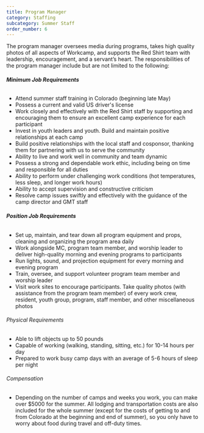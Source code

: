 ```yaml
---
title: Program Manager
category: Staffing
subcategory: Summer Staff
order_number: 6
---
```


The program manager oversees media during programs, takes high quality photos of all aspects of Workcamp, and supports the Red Shirt team with leadership, encouragement, and a servant’s heart. The responsibilities of the program manager include but are not limited to the following:

###### **Minimum Job Requirements**

<div><ul><li>Attend summer staff training in Colorado (beginning late May)</li><li>Possess a current and valid US driver's license</li><li>Work closely and effectively with the Red Shirt staff by supporting and encouraging them to ensure an excellent camp experience for each participant</li><li>Invest in youth leaders and youth. Build and maintain positive relationships at each camp</li><li>Build positive relationships with the local staff and cosponsor, thanking them for partnering with us to serve the community</li><li>Ability to live and work well in community and team dynamic</li><li>Possess a strong and dependable work ethic, including being on time and responsible for all duties</li><li>Ability to perform under challenging work conditions (hot temperatures, less sleep, and longer work hours)</li><li>Ability to accept supervision and constructive criticism</li><li>Resolve camp issues swiftly and effectively with the guidance of the camp director and GMT staff</li></ul><h6><strong>Position Job Requirements</strong></h6></div>

<div><ul><li>Set up, maintain, and tear down all program equipment and props, cleaning and organizing the program area daily</li><li>Work alongside MC, program team member, and worship leader to deliver high-quality morning and evening programs to participants</li><li>Run lights, sound, and projection equipment for every morning and evening program</li><li>Train, oversee, and support volunteer program team member and worship leader</li><li>Visit work sites to encourage participants. Take quality photos (with assistance from the program team member) of every work crew, resident, youth group, program, staff member, and other miscellaneous photos</li></ul><div><h6>Physical Requirements</h6><ul><li>Able to lift objects up to 50 pounds</li><li>Capable of working (walking, standing, sitting, etc.) for 10-14 hours per day</li><li>Prepared to work busy camp days with an average of 5-6 hours of sleep per night</li></ul><h6>Compensation</h6><ul><li>Depending on the number of camps and weeks you work, you can make over $5000 for the summer. All lodging and transportation costs are also included for the whole summer (except for the costs of getting to and from Colorado at the beginning and end of summer), so you only have to worry about food during travel and off-duty times.</li></ul></div></div>
